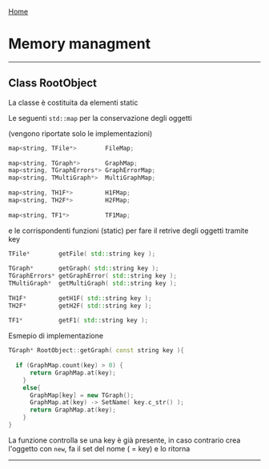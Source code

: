 [Home](../README.md)

# Memory managment

---

## Class RootObject

La classe è costituita da elementi static

Le seguenti `std::map` per la conservazione degli oggetti

(vengono riportate solo le implementazioni)

```cpp
map<string, TFile*>        FileMap;
  
map<string, TGraph*>       GraphMap;
map<string, TGraphErrors*> GraphErrorMap;
map<string, TMultiGraph*>  MultiGraphMap;
  
map<string, TH1F*>         H1FMap;
map<string, TH2F*>         H2FMap;
  
map<string, TF1*>          TF1Map;
```

e le corrispondenti funzioni (static) per fare il retrive degli oggetti tramite key

```cpp
TFile*        getFile( std::string key );
  
TGraph*       getGraph( std::string key );
TGraphErrors* getGraphError( std::string key );
TMultiGraph*  getMultiGraph( std::string key );
  
TH1F*         getH1F( std::string key );
TH2F*         getH2F( std::string key );
  
TF1*          getF1( std::string key );
```

Esmepio di implementazione

```cpp
TGraph* RootObject::getGraph( const string key ){
  
  if (GraphMap.count(key) > 0) {
      return GraphMap.at(key);
    }
    else{
      GraphMap[key] = new TGraph();
      GraphMap.at(key) -> SetName( key.c_str() );
      return GraphMap.at(key);
    }  
}
```

La funzione controlla se una key è già presente, in caso contrario crea l'oggetto con `new`, fa il set del nome ( = key) e lo ritorna

---

